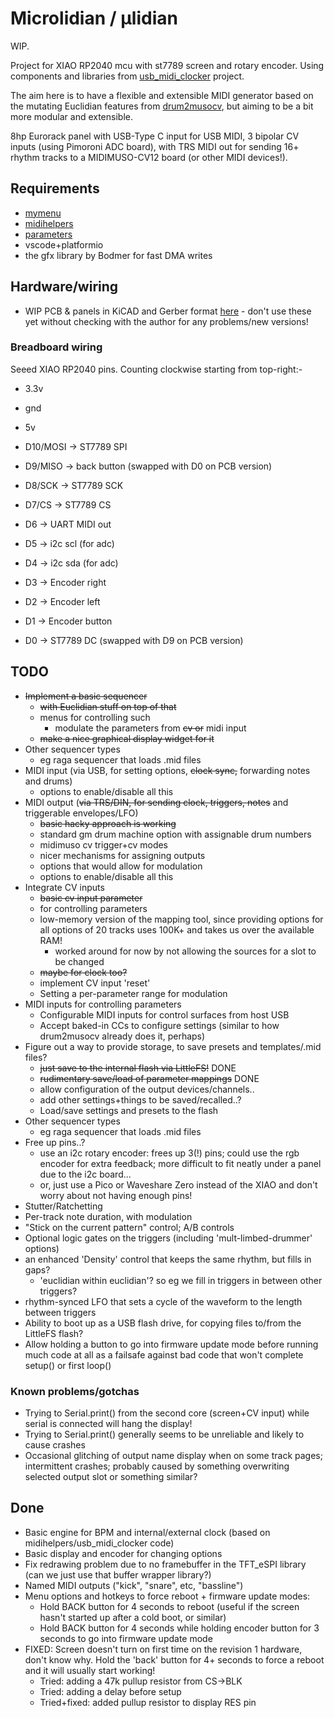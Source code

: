 # Microlidian / μlidian

WIP.

Project for XIAO RP2040 mcu with st7789 screen and rotary encoder.  Using components and libraries from [usb_midi_clocker](https://github.com/doctea/usb_midi_clocker) project.  

The aim here is to have a flexible and extensible MIDI generator based on the mutating Euclidian features from [drum2musocv](https://github.com/doctea/drum2musocv), but aiming to be a bit more modular and extensible.

8hp Eurorack panel with USB-Type C input for USB MIDI, 3 bipolar CV inputs (using Pimoroni ADC board), with TRS MIDI out for sending 16+ rhythm tracks to a MIDIMUSO-CV12 board (or other MIDI devices!).

## Requirements

- [mymenu](https://github.com/doctea/mymenu)
- [midihelpers](https://github.com/doctea/midihelpers)
- [parameters](httpa://github.com/doctea/parameters)
- vscode+platformio
- the gfx library by Bodmer for fast DMA writes

## Hardware/wiring

- WIP PCB & panels in KiCAD and Gerber format [here](https://github.com/doctea/Microlidian-hardware) - don't use these yet without checking with the author for any problems/new versions!

### Breadboard wiring

Seeed XIAO RP2040 pins.  Counting clockwise starting from top-right:-

- 3.3v
- gnd
- 5v
- D10/MOSI -> ST7789 SPI
- D9/MISO  -> back button (swapped with D0 on PCB version)
- D8/SCK   -> ST7789 SCK
- D7/CS    -> ST7789 CS

- D6       -> UART MIDI out
- D5       -> i2c scl (for adc)
- D4       -> i2c sda (for adc)
- D3       -> Encoder right
- D2       -> Encoder left
- D1       -> Encoder button
- D0       -> ST7789 DC (swapped with D9 on PCB version)

## TODO

- ~~Implement a basic sequencer~~
  - ~~with Euclidian stuff on top of that~~
  - menus for controlling such
    - modulate the parameters from ~~cv or~~ midi input 
  - ~~make a nice graphical display widget for it~~
- Other sequencer types
  - eg raga sequencer that loads .mid files
- MIDI input (via USB, for setting options, ~~clock sync,~~ forwarding notes and drums)
  - options to enable/disable all this
- MIDI output (~~via TRS/DIN, for sending clock, triggers, notes~~ and triggerable envelopes/LFO)
  - ~~basic hacky approach is working~~
  - standard gm drum machine option with assignable drum numbers
  - midimuso cv trigger+cv modes
  - nicer mechanisms for assigning outputs
  - options that would allow for modulation 
  - options to enable/disable all this
- Integrate CV inputs
  - ~~basic cv input parameter~~
  - for controlling parameters
  - low-memory version of the mapping tool, since providing options for all options of 20 tracks uses 100K+ and takes us over the available RAM!
    - worked around for now by not allowing the sources for a slot to be changed
  - ~~maybe for clock too?~~
  - implement CV input 'reset'
  - Setting a per-parameter range for modulation
- MIDI inputs for controlling parameters
  - Configurable MIDI inputs for control surfaces from host USB
  - Accept baked-in CCs to configure settings (similar to how drum2musocv already does it, perhaps)
- Figure out a way to provide storage, to save presets and templates/.mid files?
  - ~~just save to the internal flash via LittleFS!~~ DONE
  - ~~rudimentary save/load of parameter mappings~~ DONE
  - allow configuration of the output devices/channels..
  - add other settings+things to be saved/recalled..?
  - Load/save settings and presets to the flash
- Other sequencer types
  - eg raga sequencer that loads .mid files
- Free up pins..?
  - use an i2c rotary encoder: frees up 3(!) pins; could use the rgb encoder for extra feedback; more difficult to fit neatly under a panel due to the i2c board...
  - or, just use a Pico or Waveshare Zero instead of the XIAO and don't worry about not having enough pins!
- Stutter/Ratchetting
- Per-track note duration, with modulation
- "Stick on the current pattern" control; A/B controls
- Optional logic gates on the triggers (including 'mult-limbed-drummer' options)
- an enhanced 'Density' control that keeps the same rhythm, but fills in gaps?
  - 'euclidian within euclidian'?  so eg we fill in triggers in between other triggers?
- rhythm-synced LFO that sets a cycle of the waveform to the length between triggers
- Ability to boot up as a USB flash drive, for copying files to/from the LittleFS flash?
- Allow holding a button to go into firmware update mode before running much code at all as a failsafe against bad code that won't complete setup() or first loop()

### Known problems/gotchas

- Trying to Serial.print() from the second core (screen+CV input) while serial is connected will hang the display!
- Trying to Serial.print() generally seems to be unreliable and likely to cause crashes
- Occasional glitching of output name display when on some track pages; intermittent crashes; probably caused by something overwriting selected output slot or something similar?

## Done

- Basic engine for BPM and internal/external clock (based on midihelpers/usb_midi_clocker code)
- Basic display and encoder for changing options
- Fix redrawing problem due to no framebuffer in the TFT_eSPI library (can we just use that buffer wrapper library?)
- Named MIDI outputs ("kick", "snare", etc, "bassline")
- Menu options and hotkeys to force reboot + firmware update modes:
  - Hold BACK button for 4 seconds to reboot (useful if the screen hasn't started up after a cold boot, or similar)
  - Hold BACK button for 4 seconds while holding encoder button for 3 seconds to go into firmware update mode
- FIXED: Screen doesn't turn on first time on the revision 1 hardware, don't know why.  Hold the 'back' button for 4+ seconds to force a reboot and it will usually start working!
  - Tried: adding a 47k pullup resistor from CS->BLK
  - Tried: adding a delay before setup
  - Tried+fixed: added pullup resistor to display RES pin

